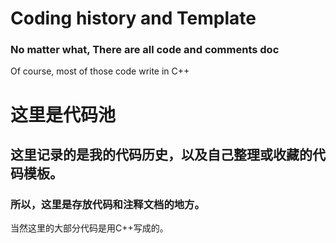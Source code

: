 # Coding history and Template
### No matter what, There are all code and comments doc

Of course, most of those code write in C++

# 这里是代码池
## 这里记录的是我的代码历史，以及自己整理或收藏的代码模板。
### 所以，这里是存放代码和注释文档的地方。
当然这里的大部分代码是用C++写成的。 
